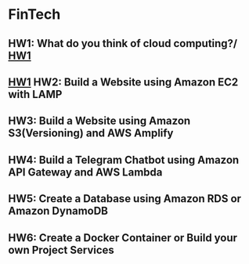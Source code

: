 FinTech
===

HW1: What do you think of cloud computing?/
[HW1](https://github.com/08170106/FinTech/blob/main/HW1)
---
[HW1](https://github.com/08170106/FinTech/blob/main/HW1)
HW2: Build a Website using Amazon EC2 with LAMP
---
HW3: Build a Website using Amazon S3(Versioning) and AWS Amplify
---
HW4: Build a Telegram Chatbot using Amazon API Gateway and AWS Lambda
---
HW5: Create a Database using Amazon RDS or Amazon DynamoDB
---
HW6: Create a Docker Container or Build your own Project Services
---
